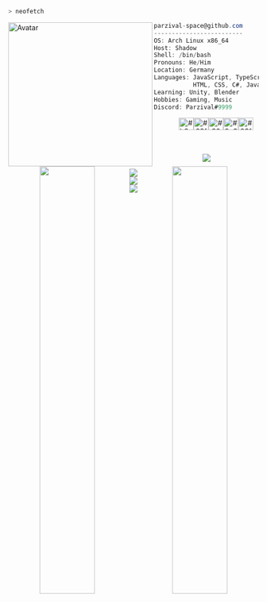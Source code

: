 ```zsh
> neofetch
```

<a href="https://parzival.space">
  <img align="left" src="https://i.imgur.com/QHFEd2e.png" alt="Avatar" width="290"/>
</a>

```csharp
parzival-space@github.com
-------------------------
OS: Arch Linux x86_64
Host: Shadow
Shell: /bin/bash
Pronouns: He/Him
Location: Germany
Languages: JavaScript, TypeScript,
           HTML, CSS, C#, Java 
Learning: Unity, Blender
Hobbies: Gaming, Music
Discord: Parzival#9999
```

<p align="center">
  &nbsp; &nbsp; &nbsp; &nbsp; &nbsp;
  <img
    alt="#b8edf1"
    src="https://via.placeholder.com/15/b8edf1/000000?text=+"
    width="30"
    height="25"
  /><img
    alt="#02fafc"
    src="https://via.placeholder.com/15/02fafc/000000?text=+"
    width="30"
    height="25"
  /><img
    alt="#2090a0"
    src="https://via.placeholder.com/15/2090a0/000000?text=+"
    width="30"
    height="25"
  /><img
    alt="#0c6281"
    src="https://via.placeholder.com/15/0c6281/000000?text=+"
    width="30"
    height="25"
  /><img
    alt="#03f99f"
    src="https://via.placeholder.com/15/03f99f/000000?text=+"
    width="30"
    height="25"
  />
</p>

</br>

<p align="center">
  <a href="https://github.com/DenverCoder1/github-readme-streak-stats" target="_blank">
     <img
      src="https://github-readme-streak-stats.herokuapp.com?user=parzival-space&theme=dark&hide_border=true&background=00000000&count_private=true&ring=02FAFC&fire=02FAFC&currStreakLabel=02FAFC"
      align="left"
      width="47%"
    />
  </a>
  <a href="https://github.com/anuraghazra/github-readme-stats" target="_blank">
    <img 
      src="https://github-readme-stats.vercel.app/api?username=parzival-space&hide_title=true&hide_border=true&bg_color=00000000&text_color=FFFFFF&title_color=02FAFC"
      align="right"
      width="47%"
    />
  </a>
</p>

<p align="center">
  <a href="https://github.com/ryo-ma/github-profile-trophy">
    <img
      src="https://github-profile-trophy.vercel.app/?username=parzival-space&no-bg=true&no-frame=true&margin-h=15&color=02FAFC&theme=darkhub"
      align="center"
    />
  </a>
</p>

<p align="center">
  <a href="https://archlinux.org/" target="_blank">
    <img src="https://img.shields.io/badge/Arch%20Linux-1793D1?logo=archlinux&logoColor=fff&style=for-the-badge">
  </a>
  <a href="https://www.microsoft.com/de-de/windows" target="_blank">
    <img src="https://img.shields.io/badge/Windows-0078D6?logo=windows&logoColor=fff&style=for-the-badge">
  </a>
  <a href="https://www.android.com/" target="_blank">
    <img src="https://img.shields.io/badge/Android-3DDC84?logo=android&logoColor=fff&style=for-the-badge">
  </a>
</p>
